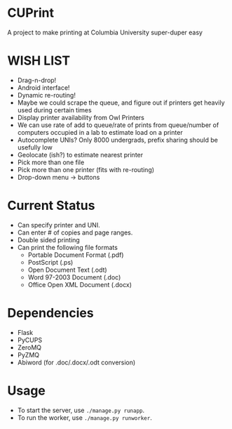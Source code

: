 # CUPrint

A project to make printing at Columbia University super-duper easy

# WISH LIST

 - Drag-n-drop!
 - Android interface!
 - Dynamic re-routing!
 - Maybe we could scrape the queue, and figure out if printers get heavily used during certain times
 - Display printer availability from Owl Printers
 - We can use rate of add to queue/rate of prints from queue/number of computers occupied in a lab to estimate load on a printer
 - Autocomplete UNIs? Only 8000 undergrads, prefix sharing should be usefully low
 - Geolocate (ish?) to estimate nearest printer
 - Pick more than one file
 - Pick more than one printer (fits with re-routing)
 - Drop-down menu -> buttons

# Current Status

 - Can specify printer and UNI.
 - Can enter # of copies and page ranges.
 - Double sided printing
 - Can print the following file formats 
 	- Portable Document Format (.pdf)
	- PostScript (.ps)
	- Open Document Text (.odt)
	- Word 97-2003 Document (.doc)
	- Office Open XML Document (.docx)

# Dependencies
 - Flask
 - PyCUPS
 - ZeroMQ
 - PyZMQ
 - Abiword (for .doc/.docx/.odt conversion)

# Usage

 - To start the server, use `./manage.py runapp`. 
 - To run the worker, use `./manage.py runworker`.

